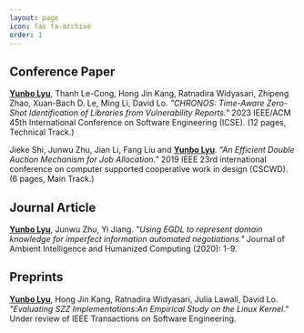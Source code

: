 ```yaml
---
layout: page
icon: fas fa-archive
order: 1
---
```

## Conference Paper
**<u>Yunbo Lyu</u>**, Thanh Le-Cong, Hong Jin Kang, Ratnadira Widyasari, Zhipeng Zhao, Xuan-Bach D. Le, Ming Li, David Lo. <em>"CHRONOS: Time-Aware Zero-Shot Identification of Libraries from Vulnerability Reports."</em> 2023 IEEE/ACM 45th International Conference on Software Engineering (ICSE). (12 pages, Technical Track.)

Jieke Shi, Junwu Zhu, Jian Li, Fang Liu and **<u>Yunbo Lyu</u>**. <em>"An Efficient Double Auction Mechanism for Job Allocation." </em> 2019 IEEE 23rd international conference on computer supported cooperative work in design (CSCWD). (6 pages, Main Track.) 

## Journal Article
**<u>Yunbo Lyu</u>**, Junwu Zhu, Yi Jiang. <em>"Using EGDL to represent domain knowledge for imperfect information automated negotiations."</em> Journal of Ambient Intelligence and Humanized Computing (2020): 1-9.

## Preprints
**<u>Yunbo Lyu</u>**, Hong Jin Kang, Ratnadira Widyasari, Julia Lawall, David Lo. <em>"Evaluating SZZ Implementations:An Empirical Study on the Linux Kernel."</em> Under review of IEEE Transactions on Software Engineering.